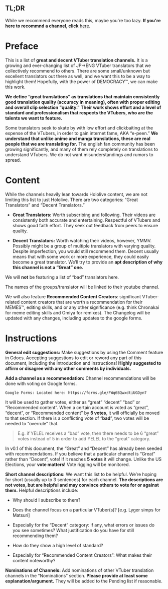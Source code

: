 ## TL;DR

While we recommend everyone reads this, maybe you're too lazy.
**If you're here to recommnd a channel, click** [here](https://link-to-section-about-recommending-channels). 

# Preface

This is a list of **great and decent VTuber translation channels.** It is a growing and ever-changing list of JP->ENG VTuber translators that we collectively recommend to others. There are some small/unknown but excellent translators out there as well, and we want this to be a way to highlight them! Hopefully, with the power of DEMOCRACY™, we can make this work.

**We define “great translations” as translations that maintain consistently good translation quality (accuracy in meaning), often with proper editing and overall clip selection "quality." Their work shows effort and a level of standard and professionalism that respects the VTubers, who are the talents we want to feature.**

Some translators seek to skate by with low effort and clickbaiting at the expense of the VTubers, in order to gain internet fame, AKA “e-peen.” **We understand that unlike anime and manga translations, these are real people that we are translating for.** The english fan community has been growing significantly, and many of them rely completely on translations to understand VTubers. We do not want misunderstandings and rumors to spread.

# Content
While the channels heavily lean towards Hololive content, we are not limiting this list to just Hololive.
There are two categories: “Great Translators” and “Decent Translators.” 

- **Great Translators:** Worth subscribing and following. Their videos are consistently both accurate and entertaining. Respectful of VTubers and shows good faith effort. They seek out feedback from peers to ensure quality. 

- **Decent Translators:** Worth watching their videos, however, YMMV. Possibly might be a group of multiple translators with varying quality. Despite imperfection, you would still recommend them. Decent usually means that with some work or more experience, they could easily become a great translator. We’ll try to provide an **apt description of why this channel is not a “Great” one.**

We will **not** be featuring a list of “bad” translators here. 

The names of the groups/translator will be linked to their youtube channel.

We will also feature **Recommended Content Creators**: significant VTuber-related content creators that are worth a recommendation for their MEMES™, editing skills, and or any other significance (e.g. think Chronakai for meme editing skills and Omiya for remixes).
The Changelog will be updated with any changes, including updates to the google forms.

# Instructions
**General edit suggestions:** Make suggestions by using the Comment feature in Gdocs. Accepting suggestions to edit or reword any part of this document, including the introduction and instructions! **Highly suggested to affirm or disagree with any other comments by individuals.**

**Add a channel as a recommendation:** Channel recommendations will be done with voting on Google forms. 

    Google Forms: Located here: https://forms.gle/FWq6BQwxdtiUGDyn7 
    
It will be used to gather votes, either as “great” “decent” “bad” or “Recommended content”. When a certain account is voted as “great”, “decent”, or “Recommended content” by **5 votes**, it will officially be moved to that section. If there is a conflicting vote of “**bad**”, two votes will be needed to “overrule” that. 

> E.g. if YELEL receives a “bad” vote, then there needs to be 6 “great” votes instead of 5 in order to add YELEL to the “great” category.

In v0.1 of this document, the “Great” and “Decent” has already been seeded with recommendations. If you believe that a particular channel is “Great” rather than “Decent”, vote! If it reaches **5 votes** it will change. Unlike the US Elections, your **vote matters!**
Vote rigging will be monitored.

**Short channel descriptions:** We want this list to be helpful. We’re hoping for short (usually up to 3 sentences) for each channel. **The descriptions are not votes, but are helpful and may convince others to vote for or against them.** Helpful descriptions include:
- Why should I subscribe to them?

- Does the channel focus on a particular VTuber(s)? [e.g. Lyger simps for Matsuri]

- Especially for the “Decent” category: if any, what errors or issues do you see sometimes? What justification do you have for still recommending them?

- How do they show a high level of standard?

- Especially for “Recommended Content Creators”: What makes their content noteworthy?

**Nominations of Channels:** Add nominations of other VTuber translation channels in the “Nominations” section. **Please provide at least some explanation/argument.** They will be added to the Pending list if reasonable.
